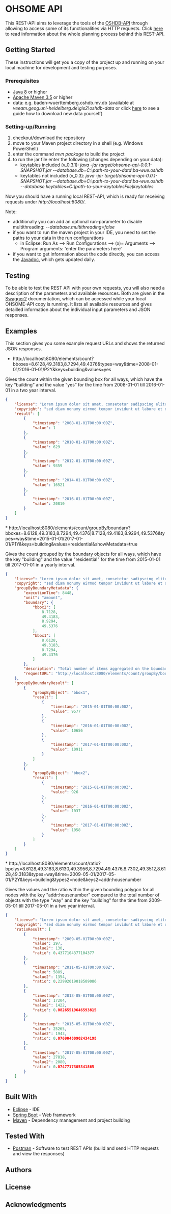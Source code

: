 # OHSOME API

This REST-API aims to leverage the tools of the [OSHDB-API](https://gitlab.gistools.geog.uni-heidelberg.de/giscience/big-data/ohsome/oshdb) through allowing to access some of its functionalities via HTTP requests.
Click [here](https://confluence.gistools.geog.uni-heidelberg.de/display/oshdb/Web+Rest+API) to read information about the whole planning process behind this REST-API.

## Getting Started

These instructions will get you a copy of the project up and running on your local machine for development and testing purposes.

### Prerequisites

* [Java 8](http://www.oracle.com/technetwork/java/javase/downloads/jdk8-downloads-2133151.html) or higher
* [Apache Maven 3.5](https://maven.apache.org/download.cgi) or higher
* data: e.g. baden-wuerttemberg.oshdb.mv.db (available at *veeam.geog.uni-heidelberg.de\gis2\oshdb-data* or click [here](https://confluence.gistools.geog.uni-heidelberg.de/display/oshdb/How+to+set+up+the+database+locally) to see a guide how to download new data yourself)

### Setting-up/Running

1. checkout/download the repository
2. move to your Maven project directory in a shell (e.g. Windows PowerShell)
3. enter the command *mvn package* to build the project
4. to run the jar file enter the following (changes depending on your data):
    * keytables included (v_0.3.1): *java -jar target/ohsome-api-0.0.1-SNAPSHOT.jar --database.db=C:\\path-to-your-data\\ba-wue.oshdb*
    * keytables not included (v_0.3): *java -jar target/ohsome-api-0.0.1-SNAPSHOT.jar --database.db=C:\\path-to-your-data\\ba-wue.oshdb --database.keytables=C:\\path-to-your-keytablesFile\\keytables*

Now you should have a running local REST-API, which is ready for receiving requests under *http://localhost:8080/*.

Note:
* additionally you can add an optional run-parameter to disable multithreading: *--database.multithreading=false*
* if you want to run the maven project in your IDE, you need to set the paths to your data in the run configurations
    * in Eclipse: Run As --> Run Configurations --> (x)= Arguments --> Program arguments: 'enter the parameters here'
* if you want to get information about the code directly, you can access the [Javadoc](http://129.206.7.121:8044/master/ohsome-api/target/site/apidocs/index.html), which gets updated daily.

## Testing

To be able to test the REST API with your own requests, you will also need a description of the parameters and available resources. 
Both are given in the [Swagger2](http://localhost:8080/swagger-ui.html#/) documentation, which can be accessed while your local OHSOME-API copy is running.
It lists all available resources and gives detailled information about the individual input parameters and JSON responses.

## Examples

This section gives you some example request URLs and shows the returned JSON responses.

* http://localhost:8080/elements/count?bboxes=8.6128,49.3183,8.7294,49.4376&types=way&time=2008-01-01/2016-01-01/P2Y&keys=building&values=yes
<p> 
Gives the count within the given bounding box for all ways, which have the key “building” and the value “yes” for the time from 2008-01-01 till 2016-01-01 in a two year interval.

```json
{
    "license": "Lorem ipsum dolor sit amet, consetetur sadipscing elitr,",
    "copyright": "sed diam nonumy eirmod tempor invidunt ut labore et dolore magna aliquyam erat, sed diam voluptua.",
    "result": [
        {
            "timestamp": "2008-01-01T00:00:00Z",
            "value": 1
        },
        {
            "timestamp": "2010-01-01T00:00:00Z",
            "value": 629
        },
        {
            "timestamp": "2012-01-01T00:00:00Z",
            "value": 9359
        },
        {
            "timestamp": "2014-01-01T00:00:00Z",
            "value": 16521
        },
        {
            "timestamp": "2016-01-01T00:00:00Z",
            "value": 20810
        }
    ]
}
```
<p>
* http://localhost:8080/elements/count/groupBy/boundary?bboxes=8.6128,49.3183,8.7294,49.4376|8.7128,49.4183,8.9294,49.5376&types=way&time=2015-01-01/2017-01-01/P1Y&keys=building&values=residential&showMetadata=true
<p> 
Gives the count grouped by the boundary objects for all ways, which have the key "building" and the value "residential" for the time from 2015-01-01 till 2017-01-01 in a yearly interval.

```json
{
    "license": "Lorem ipsum dolor sit amet, consetetur sadipscing elitr,",
    "copyright": "sed diam nonumy eirmod tempor invidunt ut labore et dolore magna aliquyam erat, sed diam voluptua.",
    "groupByBoundaryMetadata": {
        "executionTime": 8448,
        "unit": "amount",
        "boundary": {
            "bbox2": [
                8.7128,
                49.4183,
                8.9294,
                49.5376
            ],
            "bbox1": [
                8.6128,
                49.3183,
                8.7294,
                49.4376
            ]
        },
        "description": "Total number of items aggregated on the boundary object.",
        "requestURL": "http://localhost:8080/elements/count/groupBy/boundary?bboxes=8.6128,49.3183,8.7294,49.4376%7C8.7128,49.4183,8.9294,49.5376&types=way&time=2015-01-01/2017-01-01/P1Y&keys=building&values=residential&showMetadata=true"
    },
    "groupByBoundaryResult": [
        {
            "groupByObject": "bbox1",
            "result": [
                {
                    "timestamp": "2015-01-01T00:00:00Z",
                    "value": 9577
                },
                {
                    "timestamp": "2016-01-01T00:00:00Z",
                    "value": 10656
                },
                {
                    "timestamp": "2017-01-01T00:00:00Z",
                    "value": 10911
                }
            ]
        },
        {
            "groupByObject": "bbox2",
            "result": [
                {
                    "timestamp": "2015-01-01T00:00:00Z",
                    "value": 926
                },
                {
                    "timestamp": "2016-01-01T00:00:00Z",
                    "value": 1037
                },
                {
                    "timestamp": "2017-01-01T00:00:00Z",
                    "value": 1058
                }
            ]
        }
    ]
}
```
<p>
* http://localhost:8080/elements/count/ratio?bpolys=8.6128,49.3183,8.6130,49.3956,8.7294,49.4376,8.7302,49.3512,8.6128,49.3183&types=way&time=2009-05-01/2017-05-01/P2Y&keys=building&types2=node&keys2=addr:housenumber
<p>
Gives the values and the ratio within the given bounding polygon for all nodes with the key "addr:housenumber" compared to the total number of objects with the type "way" and the key "building" for the time from 2009-05-01 till 2017-05-01 in a two year interval.

```json
{
    "license": "Lorem ipsum dolor sit amet, consetetur sadipscing elitr,",
    "copyright": "sed diam nonumy eirmod tempor invidunt ut labore et dolore magna aliquyam erat, sed diam voluptua.",
    "ratioResult": [
        {
            "timestamp": "2009-05-01T00:00:00Z",
            "value": 297,
            "value2": 130,
            "ratio": 0.4377104377104377
        },
        {
            "timestamp": "2011-05-01T00:00:00Z",
            "value": 5889,
            "value2": 1354,
            "ratio": 0.22992019018509086
        },
        {
            "timestamp": "2013-05-01T00:00:00Z",
            "value": 17204,
            "value2": 1422,
            "ratio": 0.08265519646593815
        },
        {
            "timestamp": "2015-05-01T00:00:00Z",
            "value": 25265,
            "value2": 1943,
            "ratio": 0.07690480902434198
        },
        {
            "timestamp": "2017-05-01T00:00:00Z",
            "value": 27818,
            "value2": 2080,
            "ratio": 0.0747717305341865
        }
    ]
}
```

## Built With

* [Eclipse](http://www.eclipse.org/downloads/packages/eclipse-ide-java-ee-developers/oxygen1a) - IDE
* [Spring Boot](https://projects.spring.io/spring-boot/) - Web framework
* [Maven](https://maven.apache.org/) - Dependency management and project building

## Tested With

* [Postman](https://www.getpostman.com/) - Software to test REST APIs (build and send HTTP requests and view the responses)

## Authors


## License


## Acknowledgments

